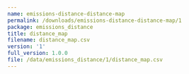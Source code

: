 ```yaml
---
name: emissions-distance-distance-map
permalink: /downloads/emissions-distance-distance-map/1
package: emissions_distance
title: distance_map
filename: distance_map.csv
version: '1'
full_version: 1.0.0
file: /data/emissions_distance/1/distance_map.csv
---
```

